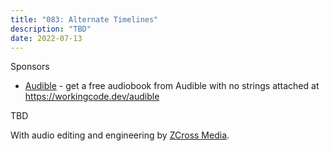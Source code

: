 ```yaml
---
title: "083: Alternate Timelines"
description: "TBD"
date: 2022-07-13
---
```


<script async defer onload="redcircleIframe();" src="https://api.podcache.net/embedded-player/sh/30227421-bc27-45c2-bfb4-861def7dd4cc/ep/a864f4be-0b9a-4682-9a4e-20f61ed91a5b"></script><div class="redcirclePlayer-a864f4be-0b9a-4682-9a4e-20f61ed91a5b"></div>

Sponsors

- [Audible](https://workingcode.dev/audible) - get a free audiobook from Audible with no strings attached at https://workingcode.dev/audible

TBD

With audio editing and engineering by [ZCross Media](https://www.zcross.media/).
